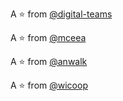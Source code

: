 A :star: from [@digital-teams](https://github.com/digital-teams)

A :star: from [@mceea](https://github.com/mceea)

A :star: from [@anwalk](https://github.com/anwalk)

A :star: from [@wicoop](https://github.com/wicoop)
